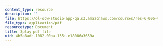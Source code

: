 ```yaml
---
content_type: resource
description: ''
file: https://ol-ocw-studio-app-qa.s3.amazonaws.com/courses/res-6-006-video-demonstrations-in-lasers-and-optics-spring-2008/4b5a8adb108200ba155fe18006a3659a_AVn49LbYoB8.pdf
file_type: application/pdf
resourcetype: Document
title: 3play pdf file
uid: 4b5a8adb-1082-00ba-155f-e18006a3659a
---
```

